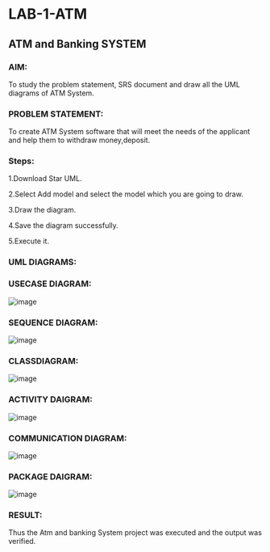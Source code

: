 # LAB-1-ATM
## ATM and Banking SYSTEM
### AIM: 
To study the problem statement, SRS document and draw all the UML diagrams of ATM
System.
### PROBLEM STATEMENT:
To create ATM System software that will meet the needs of the applicant and help them
to withdraw money,deposit.
### Steps:
1.Download Star UML.

2.Select Add model and select the model which you are going to draw.

3.Draw the diagram.

4.Save the diagram successfully.

5.Execute it.
### UML DIAGRAMS:

### USECASE DIAGRAM:
![image](https://github.com/Niroshassithanathan/LAB-1-ATM/assets/121418437/05c9f3ed-044b-4236-a3f9-8389a4e9cd71)

### SEQUENCE DIAGRAM:
![image](https://github.com/Niroshassithanathan/LAB-1-ATM/assets/121418437/6ae1b493-e349-4931-b6b8-0131f6ac258a)

### CLASSDIAGRAM:
![image](https://github.com/Niroshassithanathan/LAB-1-ATM/assets/121418437/ad78f228-d924-42d8-807d-efcfe7cf75db)

### ACTIVITY DAIGRAM:
![image](https://github.com/Niroshassithanathan/LAB-1-ATM/assets/121418437/1612e964-12c5-4432-a58f-688e0fa2b698)

### COMMUNICATION DIAGRAM:
![image](https://github.com/Niroshassithanathan/LAB-1-ATM/assets/121418437/470d6ad9-7f45-42b6-9369-5cc6a097c0e6)

### PACKAGE DAIGRAM:
![image](https://github.com/Niroshassithanathan/LAB-1-ATM/assets/121418437/d7b4f513-7540-4f76-ab99-66fc8f208ba3)

### RESULT: 
Thus the Atm and banking System project was executed and the output was verified.
